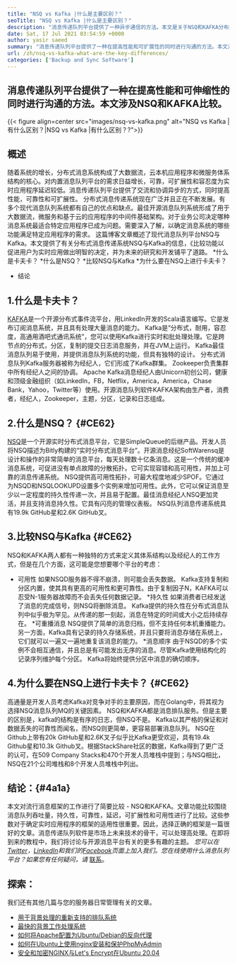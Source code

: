 ```yaml
---
title: "NSQ vs Kafka |什么是主要区别？" 
seoTitle: "NSQ vs Kafka |什么是主要区别？" 
description: "消息传递队列平台提供了一种异步通信的方法。本文是关于NSQ和KAFKA分布式消息队列系统差异的。" 
date: Sat, 17 Jul 2021 03:54:59 +0000
author: yasir saeed
summary: "消息传递队列平台提供了一种在提高性能和可扩展性的同时进行沟通的方法。本文涉及NSQ和KAFKA比较。" 
url: /zh/nsq-vs-kafka-what-are-the-key-differences/
categories: ['Backup and Sync Software']
---
```


## 消息传递队列平台提供了一种在提高性能和可伸缩性的同时进行沟通的方法。本文涉及NSQ和KAFKA比较。

{{< figure align=center src="images/nsq-vs-kafka.png" alt="NSQ vs Kafka |有什么区别？|NSQ vs Kafka |有什么区别？?">}}


## **概述**
随着系统的增长，分布式消息系统构成了大数据流，云本机应用程序和微服务体系结构的核心。对内置消息队列平台的需求日益增长，可靠，可扩展性和容忍度为实时应用程序延迟较低。消息传递队列平台提供了交流和协调异步的方式，同时提高性能，可靠性和可扩展性。
分布式消息传递系统现在广泛并且正在不断发展。有多个现代消息队列系统都有自己的优点和缺点。最佳开源消息队列系统形成了用于大数据流，微服务和基于云的应用程序的中间件基础架构。对于业务公司决定哪种消息系统最适合特定应用程序已成为问题。需要深入了解，以确定消息系统的哪些功能满足特定应用程序的需求。
这篇博客文章概述了现代消息队列平台NSQ与Kafka。本文提供了有关分布式消息传递系统NSQ与Kafka的信息，《比较功能以促进用户为实时应用做出明智的决定，并为未来的研究和开发铺平了道路。
  *什么是卡夫卡？
  *什么是NSQ？
  *比较NSQ与Kafka
  *为什么要在NSQ上进行卡夫卡？
  * 结论

## 1.什么是卡夫卡？
[KAFKA][1]是一个开源分布式事件流平台，用LinkedIn开发的Scala语言编写。它是发布订阅消息系统，并且具有处理大量消息的能力。 Kafka是“分布式，耐用，容忍度，高通用酒吧式通讯系统”，您可以使用Kafka进行实时和批处理处理。它是跨节点的分布式，分区，复制的提交日志消息服务，并在JVM上运行。 Kafka最佳消息队列易于使用，并提供消息队列系统的功能，但具有独特的设计。
分布式消息队列Kafka服务器被称为经纪人，它们形成了Kafka群集。 Zookeeper负责集群中所有经纪人之间的协调。 Apache Kafka消息经纪人由Unicorn初创公司，健康和顶级金融组织（如LinkedIn，FB，Netflix，America，America，Chase Bank，Yahoo，Twitter等）使用。开源消息队列软件KAFKA架构由生产者，消费者，经纪人，Zookeeper，主题，分区，记录和日志组成。

## 2.什么是NSQ？ {#CE62}
[NSQ][2]是一个开源实时分布式消息平台，它是SimpleQueue的后继产品。开发人员将NSQ描述为Bitly构建的“实时分布式消息平台”。开源消息经纪SoftWarensq是设计和操作的非常简单的消息平台，每天处理数十亿条消息。这是一个传统的缓冲消息系统，可促进没有单点故障的分散拓扑。它可实现容错和高可用性，并加上可靠的消息传递系统。
NSQ提供高可用性拓扑，可最大程度地减少SPOF。它通过为NSQD和NSQLOOKUPD设置多个实例来增加可用性。此外，它可以保证消息至少以一定程度的持久性传递一次，并且易于配置。最佳消息经纪人NSQ更加灵活，并且支持消息持久性。它具有闪亮的管理仪表板。 NSQ队列消息传递系统具有19.9k GitHub星和2.6K GitHub叉。

## 3.比较NSQ与Kafka {#CE62}
NSQ和KAFKA两人都有一种独特的方式来定义其体系结构以及经纪人的工作方式，但是在几个方面，这可能是您想要哪个平台的考虑：
  * 可用性
如果NSQD服务器不得不崩溃，则可能会丢失数据。 Kafka支持复制和分区内置，使其具有更高的可用性和更可靠性。由于复制因子N，KAFKA可以忍受N-1服务器故障而不会丢失任何数据记录。
  *持久性
如果消费者已经发送了消息的完成信号，则NSQ将删除消息。
Kafka提供的持久性在分布式消息队列中似乎极为罕见。从传递的那一刻起，消息在特定的时间或大小之后持续存在。
  *可重播消息
NSQ提供了简单的消息归档，但不支持任何本机重播能力。
另一方面，Kafka具有记录的持久存储系统，并且只要将消息存储在系统上，它们就可以一遍又一遍地重复该消息的能力。
  *消息顺序
由于NSQD的多个实例不会相互通信，并且总是有可能发出无序的消息。尽管Kafka使用结构化的记录序列维护每个分区。 Kafka将始终提供分区中消息的确切顺序。

## 4.为什么要在NSQ上进行卡夫卡？ {#CE62}
高通量是开发人员考虑Kafka对竞争对手的主要原因，而在Golang中，将其视为选择NSQ消息队列MQ的关键因素。 NSQ和KAFKA都是消息排队服务。但是主要的区别是，kafka的结构是有序的日志，但NSQ不是。 Kafka以其严格的保证和对数据丢失的可靠性而闻名，而NSQ则更简单，更容易部署消息队列。
NSQ在Github上带有20k GitHub星和2.6K叉子似乎比Kafka更受欢迎，具有19.4k Github星和10.3k Github叉。根据StackShare社区的数据，Kafka得到了更广泛的认可，在509 Company Stacks和470个开发人员堆栈中提到；与NSQ相比，NSQ在21个公司堆栈和8个开发人员堆栈中列出。

## 结论：{#4a1a}
本文对流行消息框架的工作进行了简要比较 -  NSQ和KAFKA。文章功能比较围绕消息队列吞吐量，持久性，可靠性，延迟，可扩展性和可用性进行了比较。这些参数对于确定实时应用程序的框架的适用性很重要。因此，选择正确的框架是一篇很好的文章。消息传递队列软件是市场上未来技术的骨干，可以处理高处理。在即将到来的教程中，我们将讨论与开源消息平台有关的更多有趣的主题。
_您可以在[Twitter][3]，[LinkedIn][4]和我们的[Facebook][5]页面上加入我们。您在线使用什么消息队列平台？如果您有任何疑问，请_ [联系][6]。

## 探索：
我们还有其他几篇与您的服务器日常管理有关的文章。
  * [用于背景处理的重新支持的排队系统][7]
  * [最快的背景工作处理系统][8]
  * [如何将Apache配置为Ubuntu/Debian的反向代理][9]
  * [如何在Ubuntu上使用nginx安装和保护PhpMyAdmin][10]
  * [安全和加密NGINX与Let's Encrypt在Ubuntu 20.04][11]

  
[1]: https://kafka.apache.org/
[2]: https://nsq.io/
[3]: https://twitter.com/containerize_co
[4]: https://www.linkedin.com/company/containerize/
[5]: http://facebook.com/containerize
[6]: mailto:yasir.saeed@aspose.com
[7]: https://products.containerize.com/message-queue-software/resque/
[8]: https://products.containerize.com/message-queue-software/sidekiq/
[9]: https://blog.containerize.com/web-server-solution-stack/how-to-configure-apache-as-a-reverse-proxy-for-ubuntudebian/
[10]: https://blog.containerize.com/web-server-solution-stack/how-to-install-and-secure-phpmyadmin-with-nginx-on-ubuntu/
[11]: https://blog.containerize.com/web-server-solution-stack/how-to-secure-nginx-with-letsencrypt-on-ubuntu-20-04/
